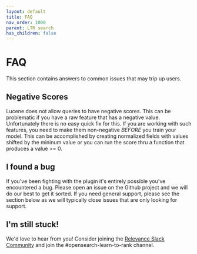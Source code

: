```yaml
---
layout: default
title: FAQ
nav_order: 1000
parent: LTR search
has_children: false
---
```


# FAQ

This section contains answers to common issues that may trip up users.

## Negative Scores

Lucene does not allow queries to have negative scores. This can be
problematic if you have a raw feature that has a negative value.
Unfortunately there is no easy quick fix for this. If you are working
with such features, you need to make them non-negative *BEFORE* you
train your model. This can be accomplished by creating normalized fields
with values shifted by the mininum value or you can run the score thru a
function that produces a value >= 0.

## I found a bug

If you've been fighting with the plugin it's entirely possible you've
encountered a bug. Please open an issue on the Github project and we
will do our best to get it sorted. If you need general support, please
see the section below as we will typically close issues that are only
looking for support.

## I'm still stuck!

We'd love to hear from you! Consider joining the [Relevance Slack
Community](https://opensourceconnections.com/slack) and join the
#opensearch-learn-to-rank channel.
